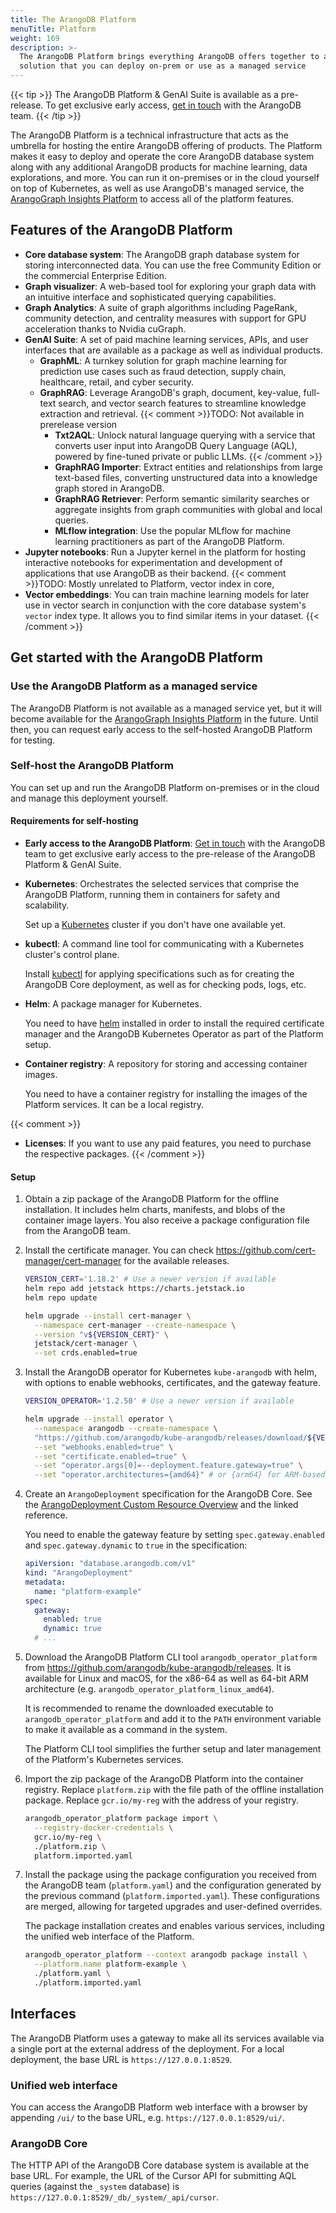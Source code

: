 ```yaml
---
title: The ArangoDB Platform
menuTitle: Platform
weight: 169
description: >-
  The ArangoDB Platform brings everything ArangoDB offers together to a single
  solution that you can deploy on-prem or use as a managed service
---
```

{{< tip >}}
The ArangoDB Platform & GenAI Suite is available as a pre-release. To get
exclusive early access, [get in touch](https://arangodb.com/contact/) with
the ArangoDB team.
{{< /tip >}}

The ArangoDB Platform is a technical infrastructure that acts as the umbrella
for hosting the entire ArangoDB offering of products. The Platform makes it easy
to deploy and operate the core ArangoDB database system along with any additional
ArangoDB products for machine learning, data explorations, and more. You can
run it on-premises or in the cloud yourself on top of Kubernetes, as well as use
ArangoDB's managed service, the [ArangoGraph Insights Platform](../arangograph/_index.md)
to access all of the platform features.

## Features of the ArangoDB Platform

- **Core database system**: The ArangoDB graph database system for storing
  interconnected data. You can use the free Community Edition or the commercial
  Enterprise Edition.
- **Graph visualizer**: A web-based tool for exploring your graph data with an
  intuitive interface and sophisticated querying capabilities.
- **Graph Analytics**: A suite of graph algorithms including PageRank,
  community detection, and centrality measures with support for GPU
  acceleration thanks to Nvidia cuGraph.
- **GenAI Suite**: A set of paid machine learning services, APIs, and
  user interfaces that are available as a package as well as individual products.
  - **GraphML**: A turnkey solution for graph machine learning for prediction
    use cases such as fraud detection, supply chain, healthcare, retail, and
    cyber security.
  - **GraphRAG**: Leverage ArangoDB's graph, document, key-value,
      full-text search, and vector search features to streamline knowledge
      extraction and retrieval.
      {{< comment >}}TODO: Not available in prerelease version
      - **Txt2AQL**: Unlock natural language querying with a service that converts
        user input into ArangoDB Query Language (AQL), powered by fine-tuned
        private or public LLMs. <!-- TODO: GenAI -->
      {{< /comment >}}
      - **GraphRAG Importer**: Extract entities and relationships from large
        text-based files, converting unstructured data into a knowledge graph
        stored in ArangoDB.
      - **GraphRAG Retriever**: Perform semantic similarity searches or aggregate
        insights from graph communities with global and local queries.
      - **MLflow integration**: Use the popular MLflow for machine learning
        practitioners as part of the ArangoDB Platform.
- **Jupyter notebooks**: Run a Jupyter kernel in the platform for hosting
  interactive notebooks for experimentation and development of applications
  that use ArangoDB as their backend.
{{< comment >}}TODO: Mostly unrelated to Platform, vector index in core, 
- **Vector embeddings**: You can train machine learning models for later use
  in vector search in conjunction with the core database system's `vector`
  index type. It allows you to find similar items in your dataset.
{{< /comment >}}

## Get started with the ArangoDB Platform

### Use the ArangoDB Platform as a managed service

The ArangoDB Platform is not available as a managed service yet, but it will
become available for the [ArangoGraph Insights Platform](../arangograph/_index.md)
in the future. Until then, you can request early access to the self-hosted
ArangoDB Platform for testing.

### Self-host the ArangoDB Platform

You can set up and run the ArangoDB Platform on-premises or in the cloud and
manage this deployment yourself.

#### Requirements for self-hosting

- **Early access to the ArangoDB Platform**:
  [Get in touch](https://arangodb.com/contact/) with the ArangoDB team to get
  exclusive early access to the pre-release of the ArangoDB Platform & GenAI Suite.

- **Kubernetes**: Orchestrates the selected services that comprise the
  ArangoDB Platform, running them in containers for safety and scalability.

  Set up a [Kubernetes](https://kubernetes.io/) cluster if you don't have one
  available yet.

- **kubectl**: A command line tool for communicating with a Kubernetes cluster's
  control plane.

  Install [kubectl](https://kubernetes.io/docs/tasks/tools/#kubectl) for applying
  specifications such as for creating the ArangoDB Core deployment, as well as
  for checking pods, logs, etc.

- **Helm**: A package manager for Kubernetes.

  You need to have [helm](https://helm.sh/docs/intro/install/) installed in order
  to install the required certificate manager and the ArangoDB Kubernetes Operator
  as part of the Platform setup.

- **Container registry**: A repository for storing and accessing container images.

  You need to have a container registry for installing the images of the Platform
  services. It can be a local registry.

{{< comment >}}
- **Licenses**: If you want to use any paid features, you need to purchase the
  respective packages.
{{< /comment >}}

#### Setup

1. Obtain a zip package of the ArangoDB Platform for the offline installation.
   It includes helm charts, manifests, and blobs of the container image layers.
   You also receive a package configuration file from the ArangoDB team.

2. Install the certificate manager. You can check <https://github.com/cert-manager/cert-manager>
   for the available releases.

   ```sh
   VERSION_CERT='1.18.2' # Use a newer version if available
   helm repo add jetstack https://charts.jetstack.io
   helm repo update

   helm upgrade --install cert-manager \
     --namespace cert-manager --create-namespace \
     --version "v${VERSION_CERT}" \
     jetstack/cert-manager \
     --set crds.enabled=true
   ```

3. Install the ArangoDB operator for Kubernetes `kube-arangodb` with helm,
   with options to enable webhooks, certificates, and the gateway feature.

   ```sh
   VERSION_OPERATOR='1.2.50' # Use a newer version if available

   helm upgrade --install operator \
     --namespace arangodb --create-namespace \
     "https://github.com/arangodb/kube-arangodb/releases/download/${VERSION_OPERATOR}/kube-arangodb-${VERSION_OPERATOR}.tgz" \
     --set "webhooks.enabled=true" \
     --set "certificate.enabled=true" \
     --set "operator.args[0]=--deployment.feature.gateway=true" \
     --set "operator.architectures={amd64}" # or {arm64} for ARM-based CPUs
   ```

4. Create an `ArangoDeployment` specification for the ArangoDB Core. See the
   [ArangoDeployment Custom Resource Overview](https://arangodb.github.io/kube-arangodb/docs/deployment-resource-reference.html)
   and the linked reference.

   You need to enable the gateway feature by setting `spec.gateway.enabled` and
   `spec.gateway.dynamic` to `true` in the specification:

    ```yaml
    apiVersion: "database.arangodb.com/v1"
    kind: "ArangoDeployment"
    metadata:
      name: "platform-example"
    spec:
      gateway:
        enabled: true
        dynamic: true
      # ...
    ```

5. Download the ArangoDB Platform CLI tool `arangodb_operator_platform` from
   <https://github.com/arangodb/kube-arangodb/releases>.
   It is available for Linux and macOS, for the x86-64 as well as 64-bit ARM
   architecture (e.g. `arangodb_operator_platform_linux_amd64`).

   It is recommended to rename the downloaded executable to
   `arangodb_operator_platform` and add it to the `PATH` environment variable
   to make it available as a command in the system.

   The Platform CLI tool simplifies the further setup and later management of
   the Platform's Kubernetes services.

6. Import the zip package of the ArangoDB Platform into the container registry.
   Replace `platform.zip` with the file path of the offline installation package.
   Replace `gcr.io/my-reg` with the address of your registry.

   ```sh
   arangodb_operator_platform package import \
     --registry-docker-credentials \
     gcr.io/my-reg \
     ./platform.zip \
     platform.imported.yaml
   ```

7. Install the package using the package configuration you received from the
   ArangoDB team (`platform.yaml`) and the configuration generated by the
   previous command (`platform.imported.yaml`). These configurations are merged,
   allowing for targeted upgrades and user-defined overrides.

   The package installation creates and enables various services, including
   the unified web interface of the Platform.

   ```sh
   arangodb_operator_platform --context arangodb package install \
     --platform.name platform-example \
     ./platform.yaml \
     ./platform.imported.yaml
   ```

## Interfaces

The ArangoDB Platform uses a gateway to make all its services available via a
single port at the external address of the deployment. For a local deployment,
the base URL is `https://127.0.0.1:8529`.

### Unified web interface

You can access the ArangoDB Platform web interface with a browser by appending
`/ui/` to the base URL, e.g. `https://127.0.0.1:8529/ui/`.

### ArangoDB Core

The HTTP API of the ArangoDB Core database system is available at the base URL.
For example, the URL of the Cursor API for submitting AQL queries (against the `_system` database) is
`https://127.0.0.1:8529/_db/_system/_api/cursor`.
